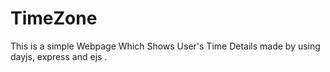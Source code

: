 # TimeZone
This is a simple Webpage Which Shows User's Time Details made by using dayjs, express and ejs .
